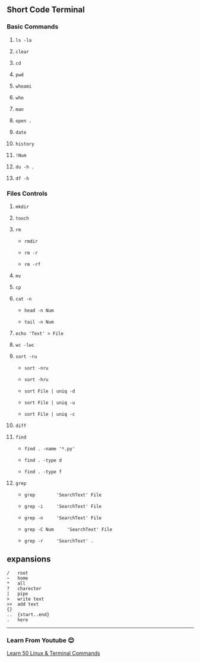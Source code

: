 ## Short Code Terminal
### Basic Commands
1.
	```
	ls -la
	```
1.
	```
	clear
	```
1.
	```
	cd 
	```
1.
	```
	pwd
	```
1.
	```
	whoami
	```
1.
	```
	who
	```
1.
	```
	man
	```
1.
	```
	open .
	```
1.
	```
	date
	```
1.
	```
	history 
	```
1.
	```
	!Num
	```
1.
	```
	du -h .
	```
1.
	```
	df -h
	```

### Files Controls
1.
	```
	mkdir
	```
1.
	```
	touch
	```
1.
	```
	rm
	```
	-
		```
		rmdir
		```
	-
		```
		rm -r
		```
	-
		```
		rm -rf
		```
1.
	```
	mv
	```
1.
	```
	cp
	```
1.
	```
	cat -n
	```
	-
		```
		head -n Num
		```
	-
		```
		tail -n Num
		```
1.
	```
	echo 'Text' > File
	```
1.
	```
	wc -lwc
	```
1.
	```
	sort -ru
	```
	-
		```
		sort -nru
		```
	-
		```
		sort -hru
		```
	-
		```
		sort File | uniq -d
		```
	-
		```
		sort File | uniq -u
		```
	-
		```
		sort File | uniq -c
		```
1.
	```
	diff
	```
1.
	```
	find
	```
	-
		```
		find . -name '*.py'
		```
	-
		```
		find . -type d
		```
	-
		```
		find . -type f
		```
1.
	```
	grep
	```
	-
		```
		grep 		'SearchText' File
		```
	-
		```
		grep -i 	'SearchText' File
		```
	-
		```
		grep -n 	'SearchText' File
		```
	-
		```
		grep -C Num 	'SearchText' File
		```
	-
		```
		grep -r 	'SearchText' .
		```



## expansions
```
/	root
~	home
*	all
?	charecter
|	pipe
>	write text
>> 	add text
{}
..	{start..end}
.	here
```

---
### Learn From Youtube :blush:
[Learn 50 Linux & Terminal Commands](https://www.youtube.com/watch?v=ZtqBQ68cfJc&t=8472s)




















